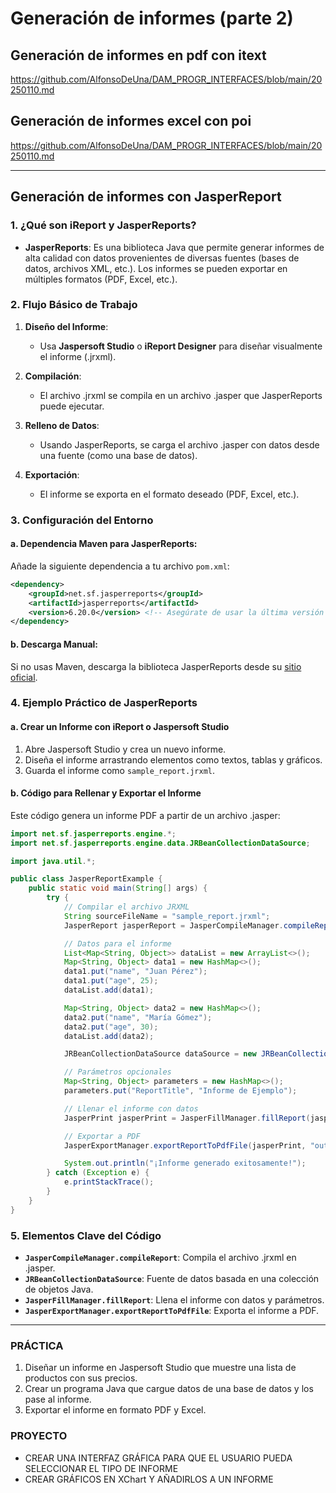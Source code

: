 # Generación de informes (parte 2)

## Generación de informes en pdf con itext
https://github.com/AlfonsoDeUna/DAM_PROGR_INTERFACES/blob/main/20250110.md
## Generación de informes excel con poi
https://github.com/AlfonsoDeUna/DAM_PROGR_INTERFACES/blob/main/20250110.md

---
## Generación de informes con JasperReport
### 1. **¿Qué son iReport y JasperReports?**

- **JasperReports**: Es una biblioteca Java que permite generar informes de alta calidad con datos provenientes de diversas fuentes (bases de datos, archivos XML, etc.). Los informes se pueden exportar en múltiples formatos (PDF, Excel, etc.).

### 2. **Flujo Básico de Trabajo**

1. **Diseño del Informe**:
   - Usa **Jaspersoft Studio** o **iReport Designer** para diseñar visualmente el informe (.jrxml).

2. **Compilación**:
   - El archivo .jrxml se compila en un archivo .jasper que JasperReports puede ejecutar.

3. **Relleno de Datos**:
   - Usando JasperReports, se carga el archivo .jasper con datos desde una fuente (como una base de datos).

4. **Exportación**:
   - El informe se exporta en el formato deseado (PDF, Excel, etc.).

### 3. **Configuración del Entorno**

#### a. **Dependencia Maven para JasperReports**:
Añade la siguiente dependencia a tu archivo `pom.xml`:

```xml
<dependency>
    <groupId>net.sf.jasperreports</groupId>
    <artifactId>jasperreports</artifactId>
    <version>6.20.0</version> <!-- Asegúrate de usar la última versión -->
</dependency>
```

#### b. **Descarga Manual**:
Si no usas Maven, descarga la biblioteca JasperReports desde su [sitio oficial](https://community.jaspersoft.com/project/jasperreports-library).

### 4. **Ejemplo Práctico de JasperReports**

#### a. **Crear un Informe con iReport o Jaspersoft Studio**

1. Abre Jaspersoft Studio y crea un nuevo informe.
2. Diseña el informe arrastrando elementos como textos, tablas y gráficos.
3. Guarda el informe como `sample_report.jrxml`.

#### b. **Código para Rellenar y Exportar el Informe**

Este código genera un informe PDF a partir de un archivo .jasper:

```java
import net.sf.jasperreports.engine.*;
import net.sf.jasperreports.engine.data.JRBeanCollectionDataSource;

import java.util.*;

public class JasperReportExample {
    public static void main(String[] args) {
        try {
            // Compilar el archivo JRXML
            String sourceFileName = "sample_report.jrxml";
            JasperReport jasperReport = JasperCompileManager.compileReport(sourceFileName);

            // Datos para el informe
            List<Map<String, Object>> dataList = new ArrayList<>();
            Map<String, Object> data1 = new HashMap<>();
            data1.put("name", "Juan Pérez");
            data1.put("age", 25);
            dataList.add(data1);

            Map<String, Object> data2 = new HashMap<>();
            data2.put("name", "María Gómez");
            data2.put("age", 30);
            dataList.add(data2);

            JRBeanCollectionDataSource dataSource = new JRBeanCollectionDataSource(dataList);

            // Parámetros opcionales
            Map<String, Object> parameters = new HashMap<>();
            parameters.put("ReportTitle", "Informe de Ejemplo");

            // Llenar el informe con datos
            JasperPrint jasperPrint = JasperFillManager.fillReport(jasperReport, parameters, dataSource);

            // Exportar a PDF
            JasperExportManager.exportReportToPdfFile(jasperPrint, "output_report.pdf");

            System.out.println("¡Informe generado exitosamente!");
        } catch (Exception e) {
            e.printStackTrace();
        }
    }
}
```

### 5. **Elementos Clave del Código**

- **`JasperCompileManager.compileReport`**: Compila el archivo .jrxml en .jasper.
- **`JRBeanCollectionDataSource`**: Fuente de datos basada en una colección de objetos Java.
- **`JasperFillManager.fillReport`**: Llena el informe con datos y parámetros.
- **`JasperExportManager.exportReportToPdfFile`**: Exporta el informe a PDF.

---

### PRÁCTICA

1. Diseñar un informe en Jaspersoft Studio que muestre una lista de productos con sus precios.
2. Crear un programa Java que cargue datos de una base de datos y los pase al informe.
3. Exportar el informe en formato PDF y Excel.

### PROYECTO 
* CREAR UNA INTERFAZ GRÁFICA PARA QUE EL USUARIO PUEDA SELECCIONAR EL TIPO DE INFORME
* CREAR GRÁFICOS EN XChart Y AÑADIRLOS A UN INFORME
